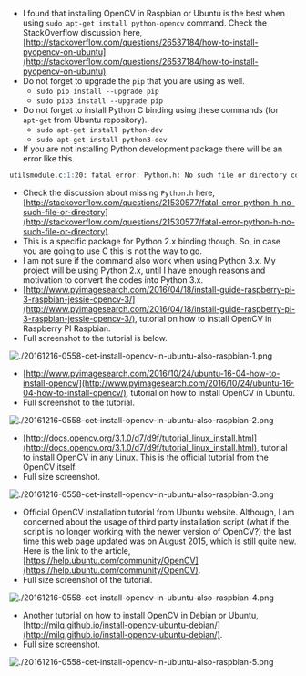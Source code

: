 * I found that installing OpenCV in Raspbian or Ubuntu is the best when using `sudo apt-get install python-opencv` command. Check the StackOverflow discussion here, [http://stackoverflow.com/questions/26537184/how-to-install-pyopencv-on-ubuntu](http://stackoverflow.com/questions/26537184/how-to-install-pyopencv-on-ubuntu).
* Do not forget to upgrade the `pip` that you are using as well.
    * `sudo pip install --upgrade pip`
    * `sudo pip3 install --upgrade pip`
* Do not forget to install Python C binding using these commands (for `apt-get` from Ubuntu repository).
    * `sudo apt-get install python-dev`
    * `sudo apt-get install python3-dev`
* If you are not installing Python development package there will be an error like this.

```markdown
utilsmodule.c:1:20: fatal error: Python.h: No such file or directory compilation terminated.
```

* Check the discussion about missing `Python.h` here, [http://stackoverflow.com/questions/21530577/fatal-error-python-h-no-such-file-or-directory](http://stackoverflow.com/questions/21530577/fatal-error-python-h-no-such-file-or-directory).
* This is a specific package for Python 2.x binding though. So, in case you are going to use C this is not the way to go.
* I am not sure if the command also work when using Python 3.x. My project will be using Python 2.x, until I have enough reasons and motivation to convert the codes into Python 3.x.
* [http://www.pyimagesearch.com/2016/04/18/install-guide-raspberry-pi-3-raspbian-jessie-opencv-3/](http://www.pyimagesearch.com/2016/04/18/install-guide-raspberry-pi-3-raspbian-jessie-opencv-3/), tutorial on how to install OpenCV in Raspberry PI Raspbian.
* Full screenshot to the tutorial is below.

![./20161216-0558-cet-install-opencv-in-ubuntu-also-raspbian-1.png](./20161216-0558-cet-install-opencv-in-ubuntu-also-raspbian-1.png)

* [http://www.pyimagesearch.com/2016/10/24/ubuntu-16-04-how-to-install-opencv/](http://www.pyimagesearch.com/2016/10/24/ubuntu-16-04-how-to-install-opencv/), tutorial on how to install OpenCV in Ubuntu.
* Full screenshot to the tutorial.

![./20161216-0558-cet-install-opencv-in-ubuntu-also-raspbian-2.png](./20161216-0558-cet-install-opencv-in-ubuntu-also-raspbian-2.png)

* [http://docs.opencv.org/3.1.0/d7/d9f/tutorial_linux_install.html](http://docs.opencv.org/3.1.0/d7/d9f/tutorial_linux_install.html), tutorial to install OpenCV in any Linux. This is the official tutorial from the OpenCV itself.
* Full size screenshot.

![./20161216-0558-cet-install-opencv-in-ubuntu-also-raspbian-3.png](./20161216-0558-cet-install-opencv-in-ubuntu-also-raspbian-3.png)

* Official OpenCV installation tutorial from Ubuntu website. Although, I am concerned about the usage of third party installation script (what if the script is no longer working with the newer version of OpenCV?) the last time this web page updated was on August 2015, which is still quite new. Here is the link to the article, [https://help.ubuntu.com/community/OpenCV](https://help.ubuntu.com/community/OpenCV).
* Full size screenshot of the tutorial.

![./20161216-0558-cet-install-opencv-in-ubuntu-also-raspbian-4.png](./20161216-0558-cet-install-opencv-in-ubuntu-also-raspbian-4.png)

* Another tutorial on how to install OpenCV in Debian or Ubuntu, [http://milq.github.io/install-opencv-ubuntu-debian/](http://milq.github.io/install-opencv-ubuntu-debian/).
* Full size screenshot.

![./20161216-0558-cet-install-opencv-in-ubuntu-also-raspbian-5.png](./20161216-0558-cet-install-opencv-in-ubuntu-also-raspbian-5.png)